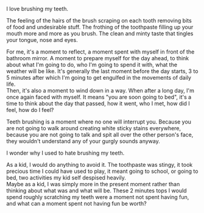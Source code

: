 I love brushing my teeth. 

The feeling of the hairs of the brush scraping on each tooth removing bits of food and undesirable stuff. The frothing of the toothpaste filling up your mouth more and more as you brush. The clean and minty taste that tingles your tongue, nose and eyes.

For me, it's a moment to reflect, a moment spent with myself in front of the bathroom mirror.
A moment to prepare myself for the day ahead, to think about what I'm going to do, who I'm going to spend it with, what the weather will be like. It's generally the last moment before the day starts, 3 to 5 minutes after which I'm going to get engulfed in the movements of daily life.  
Then, it's also a moment to wind down in a way. When after a long day, I'm once again faced with myself. It means "you are soon going to bed", it's a time to think about the day that passed, how it went, who I met, how did I feel, how do I feel?

Teeth brushing is a moment where no one will interrupt you. Because you are not going to walk around creating white sticky stains everywhere, because you are not going to talk and spit all over the other person's face, they wouldn't understand any of your gurgly sounds anyway.

I wonder why I used to hate brushing my teeth. 

As a kid, I would do anything to avoid it. The toothpaste was stingy, it took precious time I could have used to play, it meant going to school, or going to bed, two activities my kid self despised heavily.  
Maybe as a kid, I was simply more in the present moment rather than thinking about what was and what will be. These 2 minutes tops I would spend roughly scratching my teeth were a moment not spent having fun, and what can a moment spent not having fun be worth?
